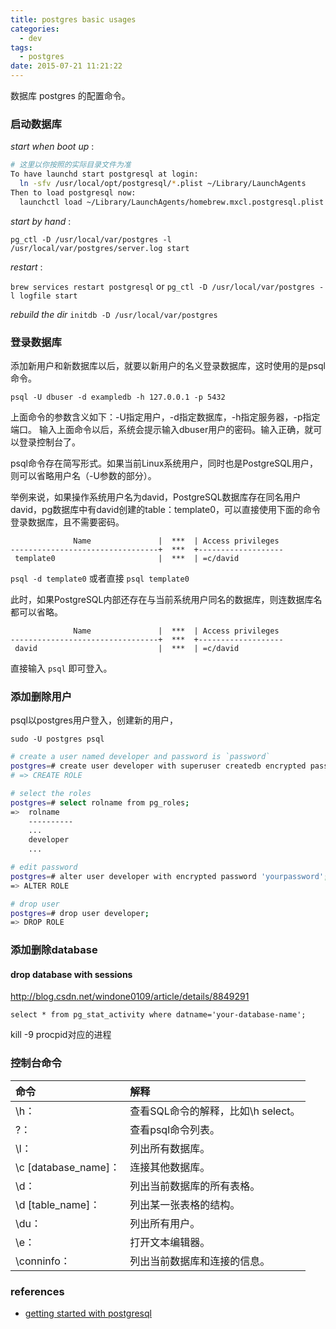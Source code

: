 ```yaml
---
title: postgres basic usages
categories:
  - dev
tags:
  - postgres
date: 2015-07-21 11:21:22
---
```



数据库 postgres 的配置命令。

<!-- more -->

### 启动数据库

*start when boot up* :

```sh
# 这里以你按照的实际目录文件为准
To have launchd start postgresql at login:
  ln -sfv /usr/local/opt/postgresql/*.plist ~/Library/LaunchAgents
Then to load postgresql now:
  launchctl load ~/Library/LaunchAgents/homebrew.mxcl.postgresql.plist
```

*start by hand* :

`pg_ctl -D /usr/local/var/postgres -l /usr/local/var/postgres/server.log start`

*restart* :

`brew services restart postgresql` or `pg_ctl -D /usr/local/var/postgres -l logfile start`

*rebuild the dir*
 `initdb -D /usr/local/var/postgres`

### 登录数据库

添加新用户和新数据库以后，就要以新用户的名义登录数据库，这时使用的是psql命令。

`psql -U dbuser -d exampledb -h 127.0.0.1 -p 5432`

上面命令的参数含义如下：-U指定用户，-d指定数据库，-h指定服务器，-p指定端口。
输入上面命令以后，系统会提示输入dbuser用户的密码。输入正确，就可以登录控制台了。

psql命令存在简写形式。如果当前Linux系统用户，同时也是PostgreSQL用户，则可以省略用户名（-U参数的部分）。

举例来说，如果操作系统用户名为david，PostgreSQL数据库存在同名用户david，pg数据库中有david创建的table：template0，可以直接使用下面的命令登录数据库，且不需要密码。

```
              Name               |  ***  | Access privileges
---------------------------------+  ***  +-------------------
 template0                       |  ***  | =c/david
```

`psql -d template0` 或者直接 `psql template0`

此时，如果PostgreSQL内部还存在与当前系统用户同名的数据库，则连数据库名都可以省略。

```
              Name               |  ***  | Access privileges
---------------------------------+  ***  +-------------------
 david                           |  ***  | =c/david

```

直接输入 `psql` 即可登入。

### 添加删除用户

psql以postgres用户登入，创建新的用户，

```
sudo -U postgres psql
```

```sh
# create a user named developer and password is `password`
postgres=# create user developer with superuser createdb encrypted password 'password';
# => CREATE ROLE

# select the roles
postgres=# select rolname from pg_roles;
=>  rolname
    ----------
    ...
    developer
    ...

# edit password
postgres=# alter user developer with encrypted password 'yourpassword';
=> ALTER ROLE

# drop user
postgres=# drop user developer;
=> DROP ROLE
```

### 添加删除database

#### drop database with sessions

http://blog.csdn.net/windone0109/article/details/8849291

`select * from pg_stat_activity where datname='your-database-name';`

kill -9 procpid对应的进程

### 控制台命令

| 命令  | 解释 |
| :------------- | :------------- |
|\h：| 查看SQL命令的解释，比如\h select。|
|\?：| 查看psql命令列表。|
|\l：| 列出所有数据库。|
|\c [database_name]：| 连接其他数据库。|
|\d：|列出当前数据库的所有表格。|
|\d [table_name]：| 列出某一张表格的结构。|
|\du：| 列出所有用户。|
|\e：| 打开文本编辑器。|
|\conninfo：|列出当前数据库和连接的信息。|


### references

- [getting started with postgresql](http://www.ruanyifeng.com/blog/2013/12/getting_started_with_postgresql.html)
